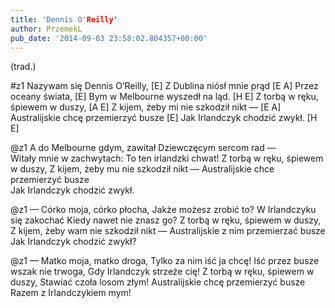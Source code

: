 ```yaml
---
title: 'Dennis O'Reilly'
author: PrzemekL
pub_date: '2014-09-03 23:58:02.804357+00:00'
---
```


(trad.)

#z1
Nazywam się Dennis O’Reilly, [E]
Z Dublina niósł mnie prąd [E A]
Przez oceany świata, [E]
Bym w Melbourne wyszedł na ląd. [H E]
Z torbą w ręku, śpiewem w duszy, [A E]
Z kijem, żeby mi nie szkodził nikt — [E A]
Australijskie chcę przemierzyć busze	[E]
Jak Irlandczyk chodzić zwykł. [H E]

@z1
A do Melbourne gdym, zawitał
Dziewczęcym sercom rad —	
Witały mnie w zachwytach:
To ten irlandzki chwat!
Z torbą w ręku, śpiewem w duszy,
Z kijem, żeby mu nie szkodził nikt —
Australijskie chce przemierzyć busze	
Jak Irlandczyk chodzić zwykł.

@z1
— Córko moja, córko płocha,	
Jakże możesz zrobić to?
W Irlandczyku się zakochać
Kiedy nawet nie znasz go?
Z torbą w ręku, śpiewem w duszy,
Z kijem, żeby wam nie szkodził nikt —
Australijskie z nim przemierzać busze
Jak Irlandczyk chodzić zwykł?

@z1
— Matko moja, matko droga,
Tylko za nim iść ja chcę!
Iść przez busze wszak nie trwoga,
Gdy Irlandczyk strzeże cię!
Z torbą w ręku, śpiewem w duszy,
Stawiać czoła losom złym!
Australijskie chcę przemierzyć busze
Razem z Irlandczykiem mym!